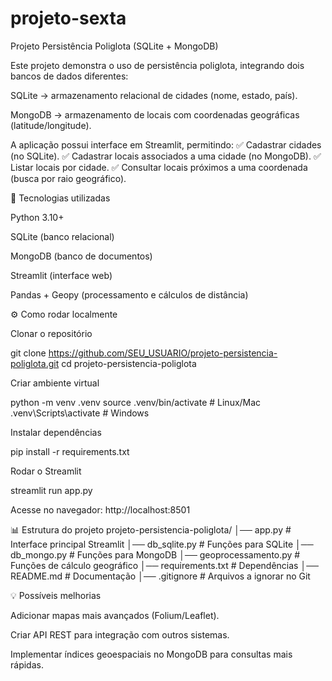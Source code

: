 # projeto-sexta
Projeto Persistência Poliglota (SQLite + MongoDB)

Este projeto demonstra o uso de persistência poliglota, integrando dois bancos de dados diferentes:

SQLite → armazenamento relacional de cidades (nome, estado, país).

MongoDB → armazenamento de locais com coordenadas geográficas (latitude/longitude).

A aplicação possui interface em Streamlit, permitindo:
✅ Cadastrar cidades (no SQLite).
✅ Cadastrar locais associados a uma cidade (no MongoDB).
✅ Listar locais por cidade.
✅ Consultar locais próximos a uma coordenada (busca por raio geográfico).

🚀 Tecnologias utilizadas

Python 3.10+

SQLite (banco relacional)

MongoDB (banco de documentos)

Streamlit (interface web)

Pandas + Geopy (processamento e cálculos de distância)


⚙️ Como rodar localmente

Clonar o repositório

git clone https://github.com/SEU_USUARIO/projeto-persistencia-poliglota.git
cd projeto-persistencia-poliglota


Criar ambiente virtual

python -m venv .venv
source .venv/bin/activate   # Linux/Mac
.venv\Scripts\activate      # Windows


Instalar dependências

pip install -r requirements.txt


Rodar o Streamlit

streamlit run app.py


Acesse no navegador: http://localhost:8501

📊 Estrutura do projeto
projeto-persistencia-poliglota/
│── app.py                 # Interface principal Streamlit
│── db_sqlite.py           # Funções para SQLite
│── db_mongo.py            # Funções para MongoDB
│── geoprocessamento.py    # Funções de cálculo geográfico
│── requirements.txt       # Dependências
│── README.md              # Documentação
│── .gitignore             # Arquivos a ignorar no Git


💡 Possíveis melhorias

Adicionar mapas mais avançados (Folium/Leaflet).

Criar API REST para integração com outros sistemas.

Implementar índices geoespaciais no MongoDB para consultas mais rápidas.

